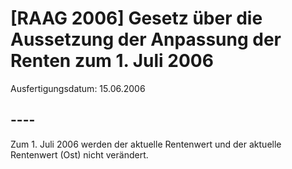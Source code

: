 # [RAAG 2006] Gesetz über die Aussetzung der Anpassung der Renten zum 1. Juli 2006

Ausfertigungsdatum: 15.06.2006

 

## ----

Zum 1. Juli 2006 werden der aktuelle Rentenwert und der aktuelle Rentenwert (Ost) nicht verändert.
